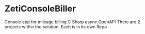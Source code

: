 # ZetiConsoleBiller
Console app for mileage billing C Sharp async OpenAPI
There are 2 projects within the solution. Each is in its own Repo


